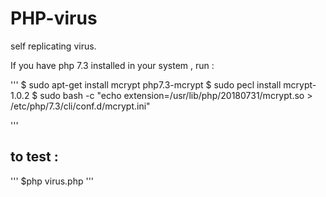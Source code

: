 # PHP-virus

self replicating virus.


If you have php 7.3 installed in your system , run :

'''
$ sudo apt-get install mcrypt php7.3-mcrypt
$ sudo pecl install mcrypt-1.0.2
$ sudo bash -c "echo extension=/usr/lib/php/20180731/mcrypt.so > /etc/php/7.3/cli/conf.d/mcrypt.ini"

'''


## to test : 
'''
$php virus.php
'''
